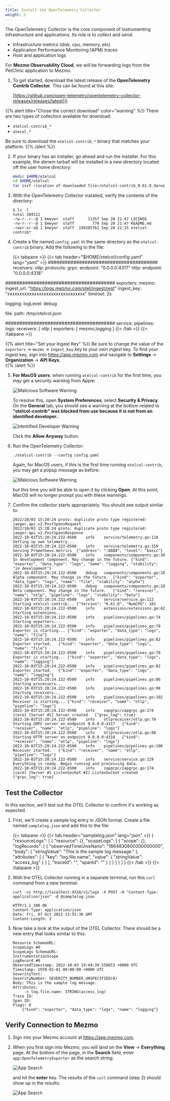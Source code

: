 ```yaml
---
title: Install the OpenTelemetry Collector
weight: 2
---
```


The OpenTelemetry Collector is the core component of instrumenting infrastructure and applications.  Its role is to collect and send:

* Infrastructure metrics (disk, cpu, memory, etc)
* Application Performance Monitoring (APM) traces
* Host and application logs

For **Mezmo Observability Cloud**, we will be forwarding logs from the PetClinic application to Mezmo.

1. To get started, download the latest release of the **OpenTelemetry Contrib Collector**.  This can be found at this site:

    [https://github.com/open-telemetry/opentelemetry-collector-releases/releases/latest]()

{{% alert title="Chose the correct download" color="warning" %}}
There are two types of collectors available for download:
* `otelcol-contrib_*`
* `otecol_*`

Be sure to download the `otelcol-contrib_*` binary that matches your platform.
{{% /alert %}}

2. If your binary has an installer, go ahead and run the installer.  For this example, the *darwin* tarball will be installed in a new directory located off the user home directory:
    
    ```sh
   mkdir $HOME/otelcol
   cd $HOME/otelcol
   tar zxvf <location of downloaded file>/otelcol-contrib_0.61.0_darwin_arm64.tar.gz
    ```

3. With the OpenTelemetry Collector installed, verify the contents of the directory:

    ```shell
    $ ls -l
    total 389112
    -rw-r--r--@ 1 bmeyer  staff      11357 Sep 28 21:47 LICENSE
    -rw-r--r--@ 1 bmeyer  staff        770 Sep 28 21:47 README.md
    -rwxr-xr-x@ 1 bmeyer  staff  199205762 Sep 28 22:15 otelcol-contrib*
    ```

4. Create a file named `config.yaml` in the same directory as the `otelcol-contrib` binary.  Add the following to the file:

    {{< tabpane >}}
    {{< tab header="$HOME/otelcol/config.yaml" lang="yaml" >}}
#######################################
receivers:
  otlp:
    protocols:
      grpc:
        endpoint: "0.0.0.0:4317"
      http:
        endpoint: "0.0.0.0:4318"

#######################################
exporters:
  mezmo:
    ingest_url: "https://logs.mezmo.com/otel/ingest/rest"
    ingest_key: "xxxxxxxxxxxxxxxxxxxxxxxxxxxxxxxx"
    timeout: 2s

  logging:
    logLevel: debug

  file:
    path: /tmp/otelcol.json

#######################################
service:
  pipelines:
    logs:
      receivers: [ otlp ]
      exporters: [ mezmo,logging ]
    {{< /tab >}}
    {{< /tabpane >}}
   
{{% alert title="Set your Ingest Key" %}}
Be sure to change the value of the `exporters` &rarr; `mezmo` &rarr; `ingest_key` key to your own ingest key.  To find your ingest key,
sign into https://app.mezmo.com and navigate to **Settings** &rarr; **Organization** &rarr; **API Keys**.  
{{% /alert %}}

5. **For MacOS users**: when running `otelcol-contrib` for the first time, you may get a security warning from Apple:

    ![Malicious Software Warning](../../images/macos-otel-security1.png)

    To resolve this, open **System Preferences**, select **Security & Privacy**.  On the **General** tab, you should see a warning at the bottom related to **"otelcol-contrib" was blocked from use because it is not from an identified developer.**:

   ![Identified Developer Warning](../../images/macos-otel-security2.png)

    Click the **Allow Anyway** button.

6. Run the OpenTelemetry Collector:

    ```shell
    ./otelcol-contrib --config config.yaml
    ```
   
    Again, for MacOS users, if this is the first time running `otelcol-contrib`, you may get a popup message as before:

   ![Malicious Software Warning](../../images/macos-otel-security3.png)

    but this time you will be able to open it by clicking **Open**.  At this point, MacOS will no longer prompt you with these warnings.

7. Confirm the collector starts appropriately.  You should see output similar to:

    ```
    2022/10/03 15:20:24 proto: duplicate proto type registered: jaeger.api_v2.PostSpansRequest
    2022/10/03 15:20:24 proto: duplicate proto type registered: jaeger.api_v2.PostSpansResponse
    2022-10-03T15:20:24.222-0500	info	service/telemetry.go:118	Setting up own telemetry...
    2022-10-03T15:20:24.222-0500	info	service/telemetry.go:159	Serving Prometheus metrics	{"address": ":8888", "level": "basic"}
    2022-10-03T15:20:24.222-0500	info	components/components.go:30	In development component. May change in the future.	{"kind": "exporter", "data_type": "logs", "name": "logging", "stability": "in development"}
    2022-10-03T15:20:24.222-0500	debug	components/components.go:28	Alpha component. May change in the future.	{"kind": "exporter", "data_type": "logs", "name": "file", "stability": "alpha"}
    2022-10-03T15:20:24.222-0500	debug	components/components.go:28	Beta component. May change in the future.	{"kind": "receiver", "name": "otlp", "pipeline": "logs", "stability": "beta"}
    2022-10-03T15:20:24.222-0500	info	service/service.go:112	Starting otelcol-contrib...	{"Version": "0.61.0", "NumCPU": 10}
    2022-10-03T15:20:24.222-0500	info	extensions/extensions.go:42	Starting extensions...
    2022-10-03T15:20:24.222-0500	info	pipelines/pipelines.go:74	Starting exporters...
    2022-10-03T15:20:24.222-0500	info	pipelines/pipelines.go:78	Exporter is starting...	{"kind": "exporter", "data_type": "logs", "name": "file"}
    2022-10-03T15:20:24.222-0500	info	pipelines/pipelines.go:82	Exporter started.	{"kind": "exporter", "data_type": "logs", "name": "file"}
    2022-10-03T15:20:24.222-0500	info	pipelines/pipelines.go:78	Exporter is starting...	{"kind": "exporter", "data_type": "logs", "name": "logging"}
    2022-10-03T15:20:24.222-0500	info	pipelines/pipelines.go:82	Exporter started.	{"kind": "exporter", "data_type": "logs", "name": "logging"}
    2022-10-03T15:20:24.222-0500	info	pipelines/pipelines.go:86	Starting processors...
    2022-10-03T15:20:24.222-0500	info	pipelines/pipelines.go:98	Starting receivers...
    2022-10-03T15:20:24.222-0500	info	pipelines/pipelines.go:102	Receiver is starting...	{"kind": "receiver", "name": "otlp", "pipeline": "logs"}
    2022-10-03T15:20:24.222-0500	info	zapgrpc/zapgrpc.go:174	[core] [Server #1] Server created	{"grpc_log": true}
    2022-10-03T15:20:24.222-0500	info	otlpreceiver/otlp.go:70	Starting GRPC server on endpoint 0.0.0.0:4317	{"kind": "receiver", "name": "otlp", "pipeline": "logs"}
    2022-10-03T15:20:24.222-0500	info	otlpreceiver/otlp.go:88	Starting HTTP server on endpoint 0.0.0.0:4318	{"kind": "receiver", "name": "otlp", "pipeline": "logs"}
    2022-10-03T15:20:24.222-0500	info	pipelines/pipelines.go:106	Receiver started.	{"kind": "receiver", "name": "otlp", "pipeline": "logs"}
    2022-10-03T15:20:24.222-0500	info	service/service.go:129	Everything is ready. Begin running and processing data.
    2022-10-03T15:20:24.222-0500	info	zapgrpc/zapgrpc.go:174	[core] [Server #1 ListenSocket #2] ListenSocket created	{"grpc_log": true}
    ```

## Test the Collector

In this section, we'll test out the OTEL Collector to confirm it's working as expected.

1. First, we'll create a sample log entry in JSON format. Create a file named `samplelog.json` and add this to the file:

    {{< tabpane >}}
    {{< tab header="samplelog.json" lang="json" >}}
{
    "resourceLogs": [
        {
            "resource": {},
            "scopeLogs": [
                {
                    "scope": {},
                    "logRecords": [
                        {
                            "observedTimeUnixNano": "1664830800000000000",
                            "body": {
                                "stringValue": "This is the sample log message."
                            },
                            "attributes": [
                                {
                                    "key": "log.file.name",
                                    "value": {
                                        "stringValue": "access_log"
                                    }
                                }
                            ],
                            "traceId": "",
                            "spanId": ""
                        }
                    ]
                }
            ]
        }
    ]
}
    {{< /tab >}}
    {{< /tabpane >}}

2. With the OTEL Collector running in a separate terminal, run this `curl` command from a new terminal:

    ```shell
    curl -vi http://localhost:4318/v1/logs -X POST -H "Content-Type: application/json" -d @samplelog.json
    ```
    ```shell
    HTTP/1.1 200 OK
    Content-Type: application/json
    Date: Fri, 07 Oct 2022 13:55:38 GMT
    Content-Length: 2
    ```

3. Now take a look at the output of the OTEL Collector.  There should be a new entry that looks similar to this:

    ```shell
    Resource SchemaURL:
    ScopeLogs #0
    ScopeLogs SchemaURL:
    InstrumentationScope
    LogRecord #0
    ObservedTimestamp: 2022-10-03 19:49:39.558653 +0000 UTC
    Timestamp: 1970-01-01 00:00:00 +0000 UTC
    SeverityText:
    SeverityNumber: SEVERITY_NUMBER_UNSPECIFIED(0)
    Body: This is the sample log message.
    Attributes:
         -> log.file.name: STRING(access_log)
    Trace ID:
    Span ID:
    Flags: 0
        {"kind": "exporter", "data_type": "logs", "name": "logging"}
    ```

## Verify Connection to Mezmo

1. Sign into your Mezmo account at https://app.mezmo.com.
2. When you first sign into Mezmo, you will land on the **View** &rarr; **Everything** page.  At the bottom of the page, in the **Search** field, enter `app:OpenTelemetryExporter` as the search string:

   ![App Search](../../images/search-otel.png)

    and hit the **enter** key.  The results of the `curl` command (step 2) should show up in the results:

   ![App Search](../../images/search-otel-results.png)

